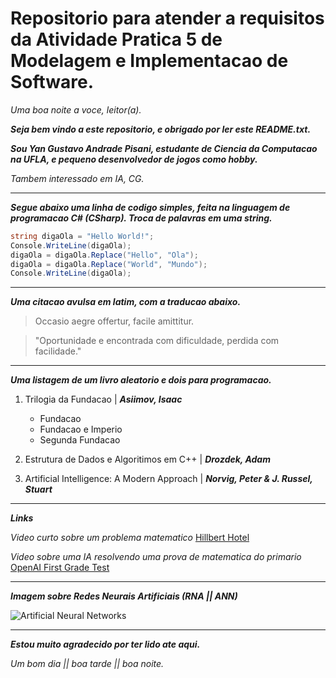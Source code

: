 # Repositorio para atender a requisitos da Atividade Pratica 5 de Modelagem e Implementacao de Software.

*Uma boa noite a voce, leitor(a).*

***Seja bem vindo a este repositorio, e obrigado por ler este README.txt.***

***Sou Yan Gustavo Andrade Pisani, estudante de Ciencia da Computacao na UFLA, e pequeno desenvolvedor de jogos como hobby.***

*Tambem interessado em IA, CG.*

<hr />

***Segue abaixo uma linha de codigo simples, feita na linguagem de programacao C# (CSharp). Troca de palavras em uma string.***

```C#
string digaOla = "Hello World!";
Console.WriteLine(digaOla);
digaOla = digaOla.Replace("Hello", "Ola");
digaOla = digaOla.Replace("World", "Mundo");
Console.WriteLine(digaOla);
```

<hr />

***Uma citacao avulsa em latim, com a traducao abaixo.***
> Occasio aegre offertur, facile amittitur.

> "Oportunidade e encontrada com dificuldade, perdida com facilidade."

<hr />

***Uma listagem de um livro aleatorio e dois para programacao.***
1. Trilogia da Fundacao | ***Asiimov, Isaac***
   - Fundacao
   - Fundacao e Imperio
   - Segunda Fundacao

2. Estrutura de Dados e Algoritimos em C++ | ***Drozdek, Adam***

3. Artificial Intelligence: A Modern Approach | ***Norvig, Peter & J. Russel, Stuart***

<hr />

***Links***

*Video curto sobre um problema matematico* [Hillbert Hotel](https://youtu.be/OxGsU8oIWjY)

*Video sobre uma IA resolvendo uma prova de matematica do primario* [OpenAI First Grade Test](https://youtu.be/fRyTycXMlzA)

<hr />

***Imagem sobre Redes Neurais Artificiais (RNA || ANN)***

![Artificial Neural Networks](https://www.researchgate.net/profile/Facundo-Bre/publication/321259051/figure/fig1/AS:614329250496529@1523478915726/Artificial-neural-network-architecture-ANN-i-h-1-h-2-h-n-o.png)

<hr />

***Estou muito agradecido por ter lido ate aqui.***

*Um bom dia || boa tarde || boa noite.*
